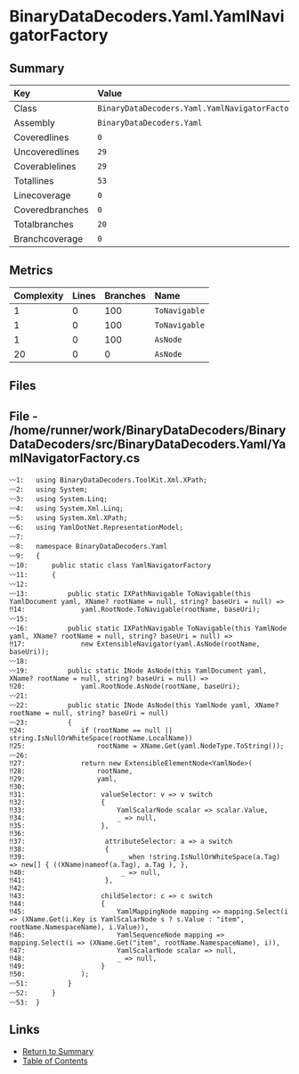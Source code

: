 ﻿# BinaryDataDecoders.Yaml.YamlNavigatorFactory

## Summary

| Key             | Value                                          |
| :-------------- | :--------------------------------------------- |
| Class           | `BinaryDataDecoders.Yaml.YamlNavigatorFactory` |
| Assembly        | `BinaryDataDecoders.Yaml`                      |
| Coveredlines    | `0`                                            |
| Uncoveredlines  | `29`                                           |
| Coverablelines  | `29`                                           |
| Totallines      | `53`                                           |
| Linecoverage    | `0`                                            |
| Coveredbranches | `0`                                            |
| Totalbranches   | `20`                                           |
| Branchcoverage  | `0`                                            |

## Metrics

| Complexity | Lines | Branches | Name          |
| :--------- | :---- | :------- | :------------ |
| 1          | 0     | 100      | `ToNavigable` |
| 1          | 0     | 100      | `ToNavigable` |
| 1          | 0     | 100      | `AsNode`      |
| 20         | 0     | 0        | `AsNode`      |

## Files

## File - /home/runner/work/BinaryDataDecoders/BinaryDataDecoders/src/BinaryDataDecoders.Yaml/YamlNavigatorFactory.cs

```CSharp
〰1:   using BinaryDataDecoders.ToolKit.Xml.XPath;
〰2:   using System;
〰3:   using System.Linq;
〰4:   using System.Xml.Linq;
〰5:   using System.Xml.XPath;
〰6:   using YamlDotNet.RepresentationModel;
〰7:   
〰8:   namespace BinaryDataDecoders.Yaml
〰9:   {
〰10:      public static class YamlNavigatorFactory
〰11:      {
〰12:  
〰13:          public static IXPathNavigable ToNavigable(this YamlDocument yaml, XName? rootName = null, string? baseUri = null) =>
‼14:              yaml.RootNode.ToNavigable(rootName, baseUri);
〰15:  
〰16:          public static IXPathNavigable ToNavigable(this YamlNode yaml, XName? rootName = null, string? baseUri = null) =>
‼17:              new ExtensibleNavigator(yaml.AsNode(rootName, baseUri));
〰18:  
〰19:          public static INode AsNode(this YamlDocument yaml, XName? rootName = null, string? baseUri = null) =>
‼20:              yaml.RootNode.AsNode(rootName, baseUri);
〰21:  
〰22:          public static INode AsNode(this YamlNode yaml, XName? rootName = null, string? baseUri = null)
〰23:          {
‼24:              if (rootName == null || string.IsNullOrWhiteSpace(rootName.LocalName))
‼25:                  rootName = XName.Get(yaml.NodeType.ToString());
〰26:  
‼27:              return new ExtensibleElementNode<YamlNode>(
‼28:                  rootName,
‼29:                  yaml,
‼30:  
‼31:                   valueSelector: v => v switch
‼32:                   {
‼33:                       YamlScalarNode scalar => scalar.Value,
‼34:                       _ => null,
‼35:                   },
‼36:  
‼37:                    attributeSelector: a => a switch
‼38:                    {
‼39:                        _ when !string.IsNullOrWhiteSpace(a.Tag) => new[] { ((XName)nameof(a.Tag), a.Tag ), },
‼40:                        _ => null,
‼41:                    },
‼42:  
‼43:                   childSelector: c => c switch
‼44:                   {
‼45:                       YamlMappingNode mapping => mapping.Select(i => (XName.Get(i.Key is YamlScalarNode s ? s.Value : "item", rootName.NamespaceName), i.Value)),
‼46:                       YamlSequenceNode mapping => mapping.Select(i => (XName.Get("item", rootName.NamespaceName), i)),
‼47:                       YamlScalarNode scalar => null,
‼48:                       _ => null,
‼49:                   }
‼50:              );
〰51:          }
〰52:      }
〰53:  }
```

## Links

* [Return to Summary](Summary.md)
* [Table of Contents](../TOC.md)

